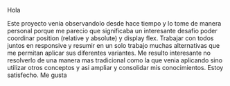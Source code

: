 Hola

Este proyecto venia observandolo desde hace tiempo y lo tome de manera personal porque me parecio que significaba un interesante desafio poder coordinar position (relative y absolute) y display flex. Trabajar con todos juntos en responsive y resumir en un solo trabajo muchas alternativas que me permitan  aplicar sus diferentes variantes.
Me resulto interesante no resolverlo de una manera mas tradicional como la que venia aplicando sino utilizar otros conceptos y asi ampliar y consolidar mis conocimientos.
Estoy satisfecho. Me gusta